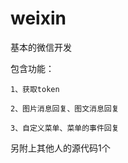 # weixin
基本的微信开发

包含功能：

    1、获取token
    
    2、图片消息回复、图文消息回复
    
    3、自定义菜单、菜单的事件回复
    
另附上其他人的源代码1个
